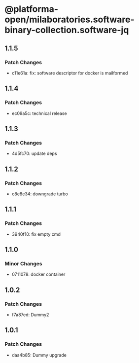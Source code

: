 # @platforma-open/milaboratories.software-binary-collection.software-jq

## 1.1.5

### Patch Changes

- c11e61a: fix: software descriptor for docker is mailformed

## 1.1.4

### Patch Changes

- ec09a5c: technical release

## 1.1.3

### Patch Changes

- 4d5fc70: update deps

## 1.1.2

### Patch Changes

- c8e8e34: downgrade turbo

## 1.1.1

### Patch Changes

- 3940f10: fix empty cmd

## 1.1.0

### Minor Changes

- 0711078: docker container

## 1.0.2

### Patch Changes

- f7a87ed: Dummy2

## 1.0.1

### Patch Changes

- daa4b85: Dummy upgrade
